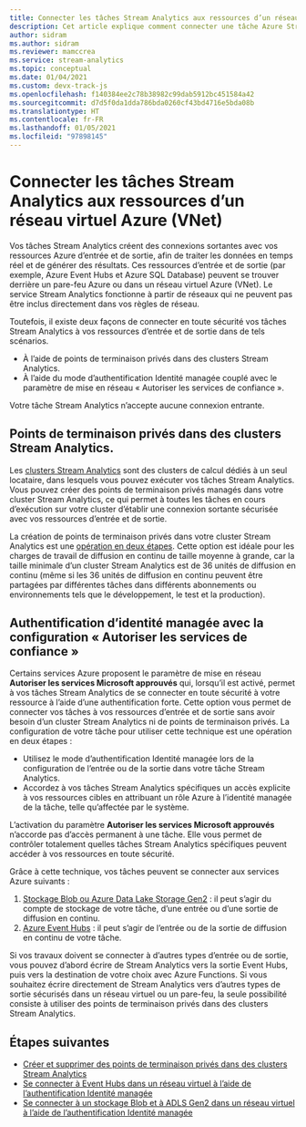 ```yaml
---
title: Connecter les tâches Stream Analytics aux ressources d’un réseau virtuel Azure (VNET)
description: Cet article explique comment connecter une tâche Azure Stream Analytics à des ressources qui se trouvent dans un réseau virtuel.
author: sidram
ms.author: sidram
ms.reviewer: mamccrea
ms.service: stream-analytics
ms.topic: conceptual
ms.date: 01/04/2021
ms.custom: devx-track-js
ms.openlocfilehash: f140384ee2c78b38982c99dab5912bc451584a42
ms.sourcegitcommit: d7d5f0da1dda786bda0260cf43bd4716e5bda08b
ms.translationtype: HT
ms.contentlocale: fr-FR
ms.lasthandoff: 01/05/2021
ms.locfileid: "97898145"
---
```

# <a name="connect-stream-analytics-jobs-to-resources-in-an-azure-virtual-network-vnet"></a>Connecter les tâches Stream Analytics aux ressources d’un réseau virtuel Azure (VNet)

Vos tâches Stream Analytics créent des connexions sortantes avec vos ressources Azure d’entrée et de sortie, afin de traiter les données en temps réel et de générer des résultats. Ces ressources d’entrée et de sortie (par exemple, Azure Event Hubs et Azure SQL Database) peuvent se trouver derrière un pare-feu Azure ou dans un réseau virtuel Azure (VNet). Le service Stream Analytics fonctionne à partir de réseaux qui ne peuvent pas être inclus directement dans vos règles de réseau.

Toutefois, il existe deux façons de connecter en toute sécurité vos tâches Stream Analytics à vos ressources d’entrée et de sortie dans de tels scénarios.
* À l’aide de points de terminaison privés dans des clusters Stream Analytics.
* À l’aide du mode d’authentification Identité managée couplé avec le paramètre de mise en réseau « Autoriser les services de confiance ».

Votre tâche Stream Analytics n’accepte aucune connexion entrante.

## <a name="private-endpoints-in-stream-analytics-clusters"></a>Points de terminaison privés dans des clusters Stream Analytics.
Les [clusters Stream Analytics](https://docs.microsoft.com/azure/stream-analytics/cluster-overview) sont des clusters de calcul dédiés à un seul locataire, dans lesquels vous pouvez exécuter vos tâches Stream Analytics. Vous pouvez créer des points de terminaison privés managés dans votre cluster Stream Analytics, ce qui permet à toutes les tâches en cours d’exécution sur votre cluster d’établir une connexion sortante sécurisée avec vos ressources d’entrée et de sortie.

La création de points de terminaison privés dans votre cluster Stream Analytics est une [opération en deux étapes](https://docs.microsoft.com/azure/stream-analytics/private-endpoints). Cette option est idéale pour les charges de travail de diffusion en continu de taille moyenne à grande, car la taille minimale d’un cluster Stream Analytics est de 36 unités de diffusion en continu (même si les 36 unités de diffusion en continu peuvent être partagées par différentes tâches dans différents abonnements ou environnements tels que le développement, le test et la production).

## <a name="managed-identity-authentication-with-allow-trusted-services-configuration"></a>Authentification d’identité managée avec la configuration « Autoriser les services de confiance »
Certains services Azure proposent le paramètre de mise en réseau **Autoriser les services Microsoft approuvés** qui, lorsqu’il est activé, permet à vos tâches Stream Analytics de se connecter en toute sécurité à votre ressource à l’aide d’une authentification forte. Cette option vous permet de connecter vos tâches à vos ressources d’entrée et de sortie sans avoir besoin d’un cluster Stream Analytics ni de points de terminaison privés. La configuration de votre tâche pour utiliser cette technique est une opération en deux étapes :
* Utilisez le mode d’authentification Identité managée lors de la configuration de l’entrée ou de la sortie dans votre tâche Stream Analytics.
* Accordez à vos tâches Stream Analytics spécifiques un accès explicite à vos ressources cibles en attribuant un rôle Azure à l’identité managée de la tâche, telle qu’affectée par le système. 

L’activation du paramètre **Autoriser les services Microsoft approuvés** n’accorde pas d’accès permanent à une tâche. Elle vous permet de contrôler totalement quelles tâches Stream Analytics spécifiques peuvent accéder à vos ressources en toute sécurité. 

Grâce à cette technique, vos tâches peuvent se connecter aux services Azure suivants :
1. [Stockage Blob ou Azure Data Lake Storage Gen2](https://docs.microsoft.com/azure/stream-analytics/blob-output-managed-identity) : il peut s’agir du compte de stockage de votre tâche, d’une entrée ou d’une sortie de diffusion en continu.
2. [Azure Event Hubs](https://docs.microsoft.com/azure/stream-analytics/event-hubs-managed-identity) : il peut s’agir de l’entrée ou de la sortie de diffusion en continu de votre tâche.

Si vos travaux doivent se connecter à d’autres types d’entrée ou de sortie, vous pouvez d’abord écrire de Stream Analytics vers la sortie Event Hubs, puis vers la destination de votre choix avec Azure Functions. Si vous souhaitez écrire directement de Stream Analytics vers d’autres types de sortie sécurisés dans un réseau virtuel ou un pare-feu, la seule possibilité consiste à utiliser des points de terminaison privés dans des clusters Stream Analytics.

## <a name="next-steps"></a>Étapes suivantes

* [Créer et supprimer des points de terminaison privés dans des clusters Stream Analytics](https://docs.microsoft.com/azure/stream-analytics/private-endpoints)
* [Se connecter à Event Hubs dans un réseau virtuel à l’aide de l’authentification Identité managée](https://docs.microsoft.com/azure/stream-analytics/event-hubs-managed-identity)
* [Se connecter à un stockage Blob et à ADLS Gen2 dans un réseau virtuel à l’aide de l’authentification Identité managée](https://docs.microsoft.com/azure/stream-analytics/blob-output-managed-identity)
